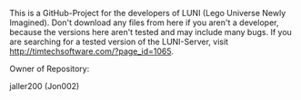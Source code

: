 This is a GitHub-Project for the developers of LUNI (Lego Universe Newly Imagined). 
Don't download any files from here if you aren't a developer, because the versions here aren't tested and may include 
many bugs. If you are searching for a tested version of the LUNI-Server, visit http://timtechsoftware.com/?page_id=1065.

Owner of Repository:

jaller200 (Jon002)
